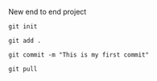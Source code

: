 New end to end project
```
git init 
```

```
git add .
```

```
git commit -m "This is my first commit"
```

```
git pull
```
